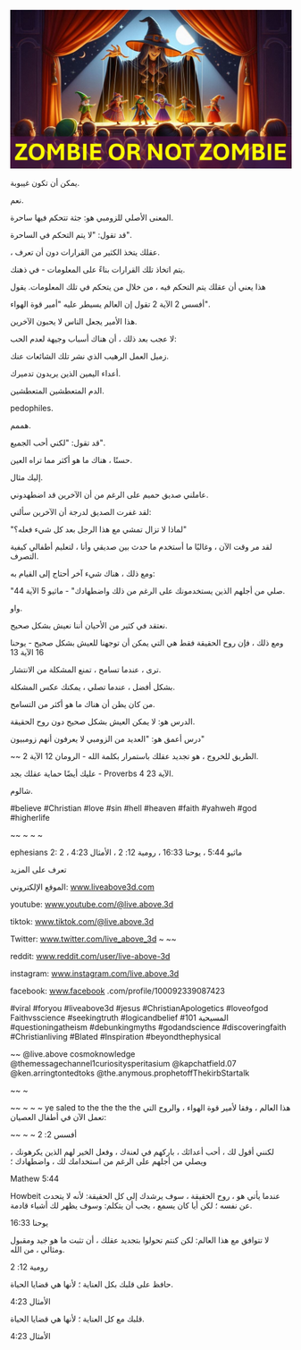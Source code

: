 ![Video cover image](../cover.jpg "cover photo")

يمكن أن تكون غيبوبة.

نعم.

المعنى الأصلي للزومبي هو: جثة تتحكم فيها ساحرة.

قد تقول: "لا يتم التحكم في الساحرة".

، عقلك يتخذ الكثير من القرارات دون أن تعرف.

يتم اتخاذ تلك القرارات بناءً على المعلومات - في ذهنك.

هذا يعني أن عقلك يتم التحكم فيه ، من خلال من يتحكم في تلك المعلومات. يقول

أفسس 2 الآية 2 تقول إن العالم يسيطر عليه "أمير قوة الهواء".

هذا الأمير يجعل الناس لا يحبون الآخرين.

لا عجب بعد ذلك ، أن هناك أسباب وجيهة لعدم الحب:

زميل العمل الرهيب الذي نشر تلك الشائعات عنك.

أعداء اليمين الذين يريدون تدميرك.

الدم المتعطشين المتعطشين.

pedophiles.

هممم.

قد تقول: "لكني أحب الجميع".

حسنًا ، هناك ما هو أكثر مما تراه العين.

إليك مثال.

عاملني صديق حميم على الرغم من أن الآخرين قد اضطهدوني.

لقد غفرت الصديق لدرجة أن الآخرين سألني:

"لماذا لا تزال تمشي مع هذا الرجل بعد كل شيء فعله؟"

لقد مر وقت الآن ، وغالبًا ما أستخدم ما حدث بين صديقي وأنا ، لتعليم أطفالي كيفية التصرف.

ومع ذلك ، هناك شيء آخر أحتاج إلى القيام به:

"صلي من أجلهم الذين يستخدمونك على الرغم من ذلك واضطهادك" - ماثيو 5 الآية 44.

واو.

نعتقد في كثير من الأحيان أننا نعيش بشكل صحيح.

ومع ذلك ، فإن روح الحقيقة فقط هي التي يمكن أن توجهنا للعيش بشكل صحيح - يوحنا 16 الآية 13

ترى ، عندما تسامح ، تمنع المشكلة من الانتشار.

بشكل أفضل ، عندما تصلي ، يمكنك عكس المشكلة.

من كان يظن أن هناك ما هو أكثر من التسامح.

الدرس هو: لا يمكن العيش بشكل صحيح دون روح الحقيقة.

درس أعمق هو: "العديد من الزومبي لا يعرفون أنهم زومبيون"

~~ الطريق للخروج ، هو تجديد عقلك باستمرار بكلمة الله - الرومان 12 الآية 2.

عليك أيضًا حماية عقلك بجد - Proverbs 4 الآية 23.

شالوم.

#believe #Christian #love #sin #hell #heaven #faith #yahweh #god #higherlife

~~ ~ ~ ~

ephesians 2: 2 ، ماثيو 5:44 ، يوحنا 16:33 ، رومية 12: 2 ، الأمثال 4:23

تعرف على المزيد

الموقع الإلكتروني: www.liveabove3d.com

youtube: www.youtube.com/@live.above.3d

tiktok: www.tiktok.com/@live.above.3d

Twitter: www.twitter.com/live_above_3d ~ ~~

reddit: www.reddit.com/user/live-above-3d

instagram: www.instagram.com/live.above.3d

facebook: www.facebook .com/profile/100092339087423

#viral #foryou #liveabove3d #jesus #ChristianApologetics #loveofgod Faithvsscience #seekingtruth #logicandbelief #المسيحية 101 #questioningatheism #debunkingmyths #godandscience #discoveringfaith #Christianliving #Blated #Inspiration #beyondthephysical

~~ @live.above cosmoknowledge @themessagechannel1curiositysperitasium @kapchatfield.07 @ken.arringtontedtoks @the.anymous.prophetoffThekirbStartalk

~~ ~

~~ ~ ~ ~ ye saled to the the the the هذا العالم ، وفقا لأمير قوة الهواء ، والروح التي تعمل الآن في أطفال العصيان:

~~ ~ ~ أفسس 2: 2

لكنني أقول لك ، أحب أعدائك ، باركهم في لعنةك ، وفعل الخير لهم الذين يكرهونك ، ويصلي من أجلهم على الرغم من استخدامك لك ، واضطهادك ؛

Mathew 5:44

Howbeit عندما يأتي هو ، روح الحقيقة ، سوف يرشدك إلى كل الحقيقة: لأنه لا يتحدث عن نفسه ؛ لكن أيا كان يسمع ، يجب أن يتكلم: وسوف يظهر لك أشياء قادمة.

يوحنا 16:33

لا تتوافق مع هذا العالم: لكن كنتم تحولوا بتجديد عقلك ، أن تثبت ما هو جيد ومقبول ومثالي ، من الله.

رومية 12: 2

حافظ على قلبك بكل العناية ؛ لأنها هي قضايا الحياة.

الأمثال 4:23

قلبك مع كل العناية ؛ لأنها هي قضايا الحياة.

الأمثال 4:23